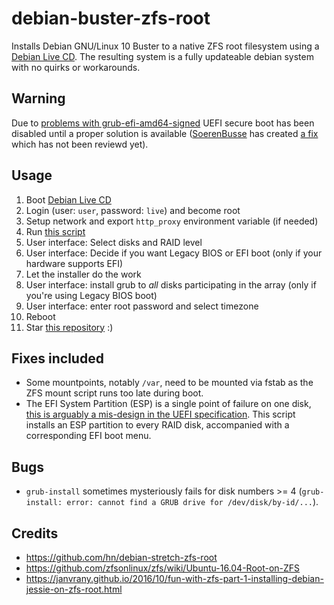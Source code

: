 # debian-buster-zfs-root
Installs Debian GNU/Linux 10 Buster to a native ZFS root filesystem using a [Debian Live CD](https://www.debian.org/CD/live/). The resulting system is a fully updateable debian system with no quirks or workarounds.

## Warning

Due to [problems with grub-efi-amd64-signed](https://bugs.debian.org/cgi-bin/bugreport.cgi?bug=925309) UEFI secure boot has been disabled until a proper solution is available ([SoerenBusse](https://github.com/hn/debian-buster-zfs-root/issues/3#issuecomment-537257899) has created [a fix](https://github.com/hn/debian-buster-zfs-root/pull/4) which has not been reviewd yet).

## Usage

1. Boot [Debian Live CD](https://www.debian.org/CD/live/)
1. Login (user: `user`, password: `live`) and become root
1. Setup network and export `http_proxy` environment variable (if needed)
1. Run [this script](https://raw.githubusercontent.com/hn/debian-buster-zfs-root/master/debian-buster-zfs-root.sh)
1. User interface: Select disks and RAID level
1. User interface: Decide if you want Legacy BIOS or EFI boot (only if your hardware supports EFI)
1. Let the installer do the work
1. User interface: install grub to *all* disks participating in the array (only if you're using Legacy BIOS boot)
1. User interface: enter root password and select timezone
1. Reboot
1. Star [this repository](https://github.com/hn/debian-buster-zfs-root) :)

## Fixes included

* Some mountpoints, notably `/var`, need to be mounted via fstab as the ZFS mount script runs too late during boot.
* The EFI System Partition (ESP) is a single point of failure on one disk, [this is arguably a mis-design in the UEFI specification](https://wiki.debian.org/UEFI#RAID_for_the_EFI_System_Partition). This script installs an ESP partition to every RAID disk, accompanied with a corresponding EFI boot menu.

## Bugs

* `grub-install` sometimes mysteriously fails for disk numbers >= 4 (`grub-install: error: cannot find a GRUB drive for /dev/disk/by-id/...`).

## Credits

* https://github.com/hn/debian-stretch-zfs-root
* https://github.com/zfsonlinux/zfs/wiki/Ubuntu-16.04-Root-on-ZFS
* https://janvrany.github.io/2016/10/fun-with-zfs-part-1-installing-debian-jessie-on-zfs-root.html

